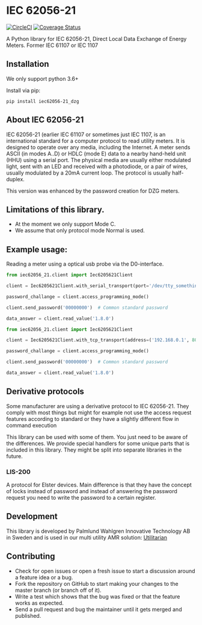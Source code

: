 
# IEC 62056-21

[![CircleCI](https://circleci.com/gh/pwitab/iec62056-21/tree/master.svg?style=svg)](https://circleci.com/gh/pwitab/iec62056-21/tree/master)
[![Coverage Status](https://coveralls.io/repos/github/pwitab/iec62056-21/badge.svg)](https://coveralls.io/github/pwitab/iec62056-21)

A Python library for IEC 62056-21, Direct Local Data Exchange of Energy Meters. 
Former IEC 61107 or IEC 1107

## Installation

We only support python 3.6+

Install via pip:

```
pip install iec62056-21_dzg
```

## About IEC 62056-21

IEC 62056-21 (earlier IEC 61107 or sometimes just IEC 1107, is an international 
standard for a computer protocol to read utility meters. It is designed to operate 
over any media, including the Internet. A meter sends ASCII (in modes A..D) or 
HDLC (mode E) data to a nearby hand-held unit (HHU) using a serial port. The physical 
media are usually either modulated light, sent with an LED and received with a 
photodiode, or a pair of wires, usually modulated by a 20mA current loop. The protocol 
is usually half-duplex.

This version was enhanced by the password creation for DZG meters.

## Limitations of this library.

* At the moment we only support Mode C.
* We assume that only protocol mode Normal is used.

## Example usage:

Reading a meter using a optical usb probe via the D0-interface.

```python
from iec62056_21.client import Iec6205621Client

client = Iec6205621Client.with_serial_transport(port='/dev/tty_something')

password_challange = client.access_programming_mode()

client.send_password('00000000')  # Common standard password

data_answer = client.read_value('1.8.0')
```

```python
from iec62056_21.client import Iec6205621Client

client = Iec6205621Client.with_tcp_transport(address=('192.168.0.1', 8000), device_address='12345678', password='00000000')

password_challange = client.access_programming_mode()

client.send_password('00000000')  # Common standard password

data_answer = client.read_value('1.8.0')
```


## Derivative protocols

Some manufacturer are using a derivative protocol to IEC 62056-21. They comply with 
most things but might for example not use the access request features according to 
standard or they have a slightly different flow in command execution

This library can be used with some of them. You just need to be aware of the differences.
We provide special handlers for some unique parts that is included in this library. 
They might be split into separate libraries in the future.

### LIS-200

A protocol for Elster devices. Main difference is that they have the concept of 
locks instead of password and instead of answering the password request you need to 
write the password to a certain register.

## Development

This library is developed by Palmlund Wahlgren Innovative Technology AB in Sweden and 
is used in our multi utility AMR solution: [Utilitarian](https://docs.utilitarian.io)

## Contributing

*   Check for open issues or open a fresh issue to start a discussion around a feature 
    idea or a bug.
*   Fork the repository on GitHub to start making your changes to the master branch (or 
    branch off of it).
*   Write a test which shows that the bug was fixed or that the feature works as expected.
*   Send a pull request and bug the maintainer until it gets merged and published.
